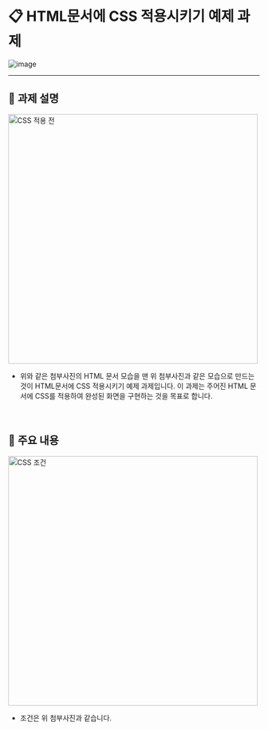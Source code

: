 # 📋 HTML문서에 CSS 적용시키기 예제 과제 

![image](https://github.com/jungyeoly/cssExample/assets/101038186/f742027b-3226-477b-bb0b-e4b96aa7429c)<br>

___ 

## 📝 과제 설명 

<img src="https://github.com/jungyeoly/cssExample/assets/101038186/727a19e5-965b-48b1-b4c5-e8745f2bd4c8" alt="CSS 적용 전" width="500"><br>
- 위와 같은 첨부사진의 HTML 문서 모습을 맨 위 첨부사진과 같은 모습으로 만드는 것이 HTML문서에 CSS 적용시키기 예제 과제입니다.
이 과제는 주어진 HTML 문서에 CSS를 적용하여 완성된 화면을 구현하는 것을 목표로 합니다.<br><br><br>

## 📌 주요 내용 

<img src="https://github.com/jungyeoly/cssExample/assets/101038186/407e13c1-c1a3-4590-a2c8-3aef9301f763" alt="CSS 조건" width="500"><br>
- 조건은 위 첨부사진과 같습니다.

